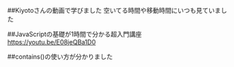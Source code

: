 ##Kiyotoさんの動画で学びました
空いてる時間や移動時間にいつも見ていました

##JavaScriptの基礎が1時間で分かる超入門講座
https://youtu.be/E08jeQBa1D0

##contains()の使い方が分かりました
